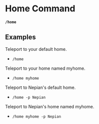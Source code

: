 # Home Command

#### `/home`



## Examples

Teleport to your default home.

- `/home`

Teleport to your home named myhome.

- `/home myhome`

Teleport to Nepian's default home.

- `/home -p Nepian`

Teleport to Nepian's home named myhome.

- `/home myhome -p Nepian`